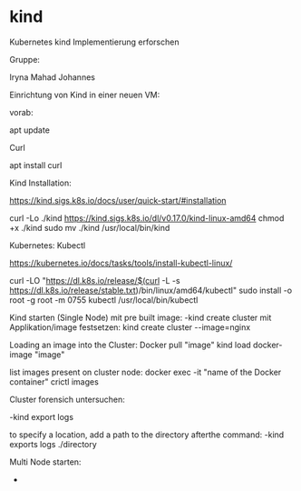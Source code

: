 # kind
Kubernetes kind Implementierung erforschen

Gruppe:

Iryna
Mahad
Johannes

Einrichtung von Kind in einer neuen VM:

vorab:

apt update

Curl

apt install curl

Kind Installation:

https://kind.sigs.k8s.io/docs/user/quick-start/#installation

curl -Lo ./kind https://kind.sigs.k8s.io/dl/v0.17.0/kind-linux-amd64
chmod +x ./kind
sudo mv ./kind /usr/local/bin/kind

Kubernetes: Kubectl

https://kubernetes.io/docs/tasks/tools/install-kubectl-linux/

curl -LO "https://dl.k8s.io/release/$(curl -L -s https://dl.k8s.io/release/stable.txt)/bin/linux/amd64/kubectl"
sudo install -o root -g root -m 0755 kubectl /usr/local/bin/kubectl

Kind starten (Single Node) mit pre built image:
-kind create cluster
mit Applikation/image festsetzen:
kind create cluster --image=nginx

Loading an image into the Cluster:
Docker pull "image"
kind load docker-image "image"

list images present on cluster node:
docker exec -it "name of the Docker container" crictl images

Cluster forensich untersuchen:

-kind export logs 

to specify a location, add a path to the directory afterthe command:
-kind exports logs ./directory


Multi Node starten:

-


